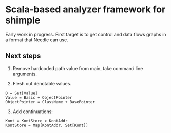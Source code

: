 # Scala-based analyzer framework for shimple

Early work in progress. First target is to get control and data flows graphs in a format that Needle can use.

## Next steps

1. Remove hardcoded path value from main, take command line arguments.

2. Flesh out denotable values.

```
D = Set[Value]
Value = Basic + ObjectPointer
ObjectPointer = ClassName + BasePointer
```

3. Add continuations:

```
Kont = KontStore x KontAddr
KontStore = Map[KontAddr, Set[Kont]]
```

